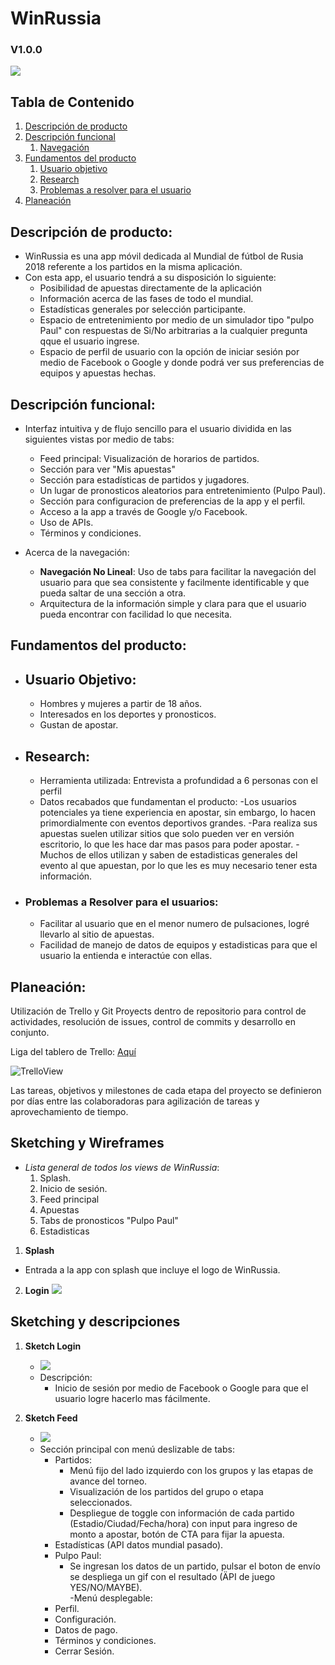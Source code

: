 # WinRussia # 
### V1.0.0
<img src=assets/images/logo-horizontal.png>


## Tabla de Contenido
1. [Descripción de producto](#descripcion)
2. [Descripción funcional](#descripcion-func)
	1. [Navegación](#navegacion)
3. [Fundamentos del producto](#fundamentos)
	1. [Usuario objetivo](#usuario)
	2. [Research](#research)
	3. [Problemas a resolver para el usuario](#problemas)
4. [Planeación ](#planeacion)


## <a name="descripcion"></a> Descripción de producto:
- WinRussia es una app móvil dedicada al Mundial de fútbol de Rusia 2018 referente a los partidos en la misma aplicación.
- Con esta app, el usuario tendrá a su disposición lo siguiente:
	- Posibilidad de apuestas directamente de la aplicación 
	- Información acerca de las fases de todo el mundial.
	- Estadísticas generales por selección participante.
	- Espacio de entretenimiento por medio de un simulador tipo "pulpo Paul" con respuestas de Si/No arbitrarias a la cualquier pregunta qque el usuario ingrese.
	- Espacio de perfil de usuario con la opción de iniciar sesión por medio de Facebook o Google y donde podrá ver sus preferencias de equipos y apuestas hechas.


## <a name="descripcion-func"></a> Descripción funcional: 

- Interfaz intuitiva y de flujo sencillo para el usuario dividida en las siguientes vistas por medio de tabs:
	- Feed principal: Visualización de horarios de partidos.
	- Sección para ver "Mis apuestas"
	- Sección para estadísticas de partidos y jugadores.
	- Un lugar de pronosticos aleatorios para entretenimiento (Pulpo Paul). 
	- Sección para configuracion de preferencias de la app y el perfil.
	- Acceso a la app a través de Google y/o Facebook.   
	- Uso de APIs.
	- Términos y condiciones. 

- <a name="navegacion"></a> Acerca de la navegación:
	- **Navegación No Lineal**: Uso de tabs para facilitar la navegación del usuario para que sea consistente y facilmente identificable y que pueda saltar de una sección a otra.
	- Arquitectura de la información simple y clara para que el usuario pueda encontrar con facilidad lo que necesita.


## <a name="fundamentos"></a> Fundamentos del producto:

- ## <a name="usuario"></a> Usuario Objetivo:
	- Hombres y mujeres a partir de 18 años.
	- Interesados en los deportes y pronosticos.
	- Gustan de apostar.


- ## <a name="research"></a> Research:
	- Herramienta utilizada: Entrevista a profundidad a 6 personas con el perfil 
	- Datos recabados que fundamentan el producto:
		-Los usuarios potenciales ya tiene experiencia en apostar, sin embargo, lo hacen primordialmente con eventos deportivos grandes.
		-Para realiza sus apuestas suelen utilizar sitios que solo pueden ver en versión escritorio, lo que les hace dar mas pasos para poder apostar.
		-Muchos de ellos utilizan y saben de estadisticas generales del evento al que apuestan, por lo que les es muy necesario tener esta información.

- ### <a name="problemas"></a> Problemas a Resolver para el usuarios:
	- Facilitar al usuario que en el menor numero de pulsaciones, logré llevarlo al sitio de apuestas.
	- Facilidad de manejo de datos de equipos y estadisticas para que el usuario la entienda e interactúe con ellas.

## <a name="planeacion"></a> Planeación: 

Utilización de Trello y Git Proyects dentro de repositorio para control de actividades, resolución de issues, control de commits y desarrollo en conjunto.

Liga del tablero de Trello: [Aquí](https://trello.com/b/tEWFmgOW/principal-board)  

![TrelloView](/assets/images/trello.png)

Las tareas, objetivos y milestones de cada etapa del proyecto se definieron por días entre las colaboradoras para agilización de tareas y aprovechamiento de tiempo.


## <a name="sketching"></a> Sketching y Wireframes ##

- *Lista general de todos los views de WinRussia*:
	1. Splash.
	2. Inicio de sesión.
	3. Feed principal
	4. Apuestas
	5. Tabs de pronosticos "Pulpo Paul"
	6. Estadisticas

1. <a name="splash"></a>**Splash**
-	Entrada a la app con splash que incluye el logo de WinRussia.
2. <a name="login"></a>**Login**
    <img src=assets/images/Sketches/sketch-login.png>

	


## <a name="sketching"></a> Sketching y descripciones ##
1.  <a name="sketch-login"></a>**Sketch Login**
    - <img src=assets/images/Sketches/sketch-login.png>
	- Descripción:
		- Inicio de sesión por medio de Facebook o Google para que el usuario logre hacerlo mas fácilmente.

2.  <a name="sketch-login"></a>**Sketch Feed**
    - <img src=assets/images/Sketches/sketch-feed.png>
	- Sección principal con menú deslizable de tabs: 
		- Partidos:
			- Menú fijo del lado izquierdo con los grupos y las etapas de avance del torneo. 
			- Visualización de los partidos del grupo o etapa seleccionados.
			- Despliegue de toggle con información de cada partido (Estadio/Ciudad/Fecha/hora) con input para ingreso de monto a apostar, botón de CTA para fijar la apuesta.   
		- Estadísticas (API datos mundial pasado). 
		- Pulpo Paul: 
			- Se ingresan los datos de un partido, pulsar el boton de envío se despliega un gif con el resultado (ÄPI de juego YES/NO/MAYBE).  
	-Menú desplegable: 
		- Perfil. 
		- Configuración.
		- Datos de pago. 
		- Términos y condiciones.
		- Cerrar Sesión.

